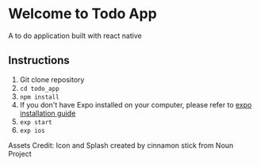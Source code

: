 # Welcome to Todo App
A to do application built with react native
## Instructions
1. Git clone repository
1. `cd todo_app`
1. `npm install`
1. If you don't have Expo installed on your computer, please refer to [expo installation guide](https://docs.expo.io/versions/latest/introduction/installation)
1.  `exp start`
1.  `exp ios`

Assets Credit: Icon and Splash created by cinnamon stick from Noun Project
